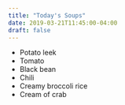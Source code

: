 ```yaml
---
title: "Today's Soups"
date: 2019-03-21T11:45:00-04:00
draft: false
---
```


- Potato leek
- Tomato
- Black bean
- Chili
- Creamy broccoli rice
- Cream of crab
